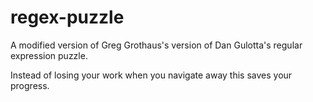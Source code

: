 # regex-puzzle
A modified version of Greg Grothaus's version of Dan Gulotta's regular expression puzzle.

Instead of losing your work when you navigate away this saves your progress.
